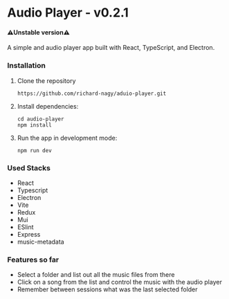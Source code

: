 
# Audio Player - v0.2.1

#### ⚠️Unstable version⚠️

A simple and audio player app built with React, TypeScript, and Electron.

### Installation

 1. Clone the repository

	```
    https://github.com/richard-nagy/aduio-player.git
    ```

 2. Install dependencies:

    ```
    cd audio-player
    npm install
    ```

 3. Run the app in development mode:

    ```
    npm run dev
    ```

### Used Stacks
 - React
 - Typescript
 - Electron
 - Vite
 - Redux
 - Mui
 - ESlint
 - Express
 - music-metadata

### Features so far

 - Select a folder and list out all the music files from there
 - Click on a song from the list and control the music with the audio player
 - Remember between sessions what was the last selected folder
